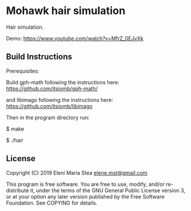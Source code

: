 Mohawk hair simulation
======================

Hair simulation.

Demo:
https://www.youtube.com/watch?v=MfrZ_0EJvXk

Build Instructions
------------------
Prerequisites:

Build gph-math following the instructions here:
https://github.com/jtsiomb/gph-math/

and libimago following the instructions here:
https://github.com/jtsiomb/libimago

Then in the program directory run:

$ make

$ ./hair

License
-------
Copyright (C) 2019 Eleni Maria Stea <elene.mst@gmail.com>

This program is free software. You are free to use, modify, and/or re-distribute
it, under the terms of the GNU General Public License version 3, or at your
option any later version published by the Free Software Foundation. See COPYING
for details.
